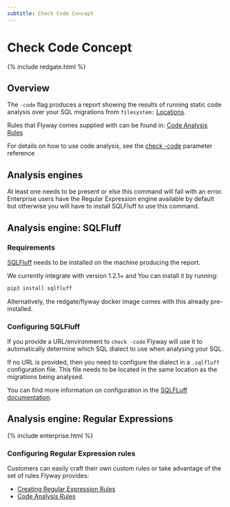 ```yaml
---
subtitle: Check Code Concept
---
```

# Check Code Concept
{% include redgate.html %}

## Overview

The `-code` flag produces a report showing the results of running static code analysis over your SQL migrations from `filesystem:` [Locations](<Configuration/Parameters/Flyway/Locations>).

Rules that Flyway comes supplied with can be found in: [Code Analysis Rules](<Usage/Code Analysis Rules>)

For details on how to use code analysis, see the [check -code](<Configuration/Parameters/Flyway/Check/Check Code>) parameter reference

## Analysis engines
At least one needs to be present or else this command will fail with an error.
Enterprise users have the Regular Expression engine available by default but otherwise you will have to install SQLFluff to use this command.

## Analysis engine: SQLFluff

### Requirements 

[SQLFluff](https://www.sqlfluff.com/) needs to be installed on the machine producing the report. 

We currently integrate with version 1.2.1+ and You can install it by running:

```powershell
pip3 install sqlfluff
```

Alternatively, the redgate/flyway docker image comes with this already pre-installed.

### Configuring SQLFluff

If you provide a URL/environment to `check -code` Flyway will use it to automatically determine which SQL dialect to use when analysing your SQL.

If no URL is provided, then you need to configure the dialect in a `.sqlfluff` configuration file.
This file needs to be located in the same location as the migrations being analysed.

You can find more information on configuration in the [SQLFLuff documentation](https://docs.sqlfluff.com/en/stable/configuration.html).

## Analysis engine: Regular Expressions
{% include enterprise.html %}

### Configuring Regular Expression rules

Customers can easily craft their own custom rules or take advantage of the set of rules Flyway provides:
- [Creating Regular Expression Rules](<Configuration/Creating Regular Expression Rules>)
- [Code Analysis Rules](<Usage/Code Analysis Rules>)







